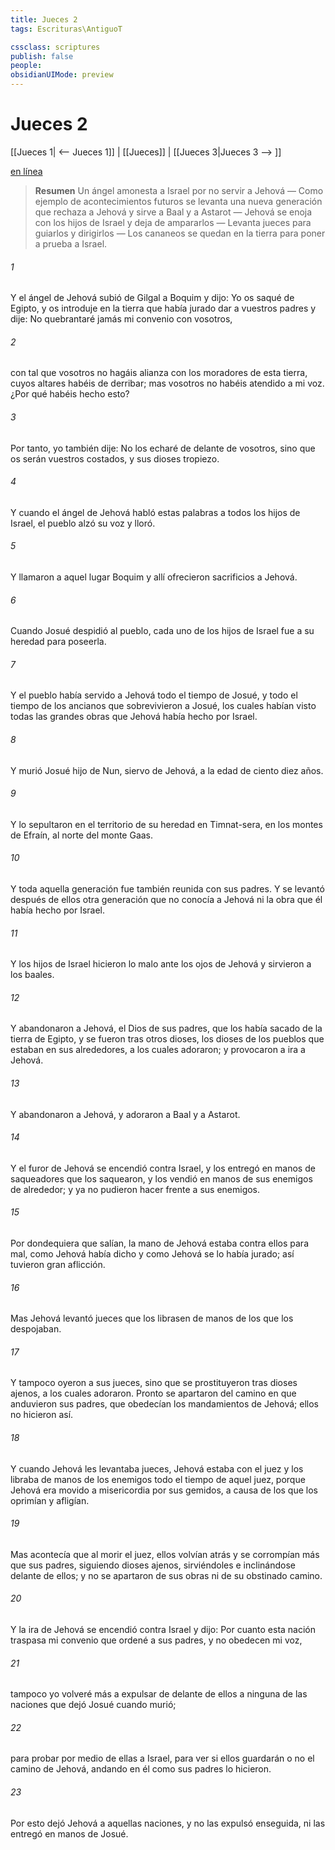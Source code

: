```yaml
---
title: Jueces 2
tags: Escrituras\AntiguoT

cssclass: scriptures
publish: false
people:
obsidianUIMode: preview
---
```


# Jueces 2
[[Jueces 1| <-- Jueces 1]] | [[Jueces]] | [[Jueces 3|Jueces 3 --> ]]

[en línea](https://churchofjesuschrist.org/study/scriptures/ot/judg/2?lang=spa)

> __Resumen__
Un ángel amonesta a Israel por no servir a Jehová — Como ejemplo de acontecimientos futuros se levanta una nueva generación que rechaza a Jehová y sirve a Baal y a Astarot — Jehová se enoja con los hijos de Israel y deja de ampararlos — Levanta jueces para guiarlos y dirigirlos — Los cananeos se quedan en la tierra para poner a prueba a Israel.

###### 1 
Y el ángel de Jehová subió de Gilgal a Boquim y dijo: Yo os saqué de Egipto, y os introduje en la tierra que había jurado dar a vuestros padres y dije: No quebrantaré jamás mi convenio con vosotros,

###### 2 
con tal que vosotros no hagáis alianza con los moradores de esta tierra, cuyos altares habéis de derribar; mas vosotros no habéis atendido a mi voz. ¿Por qué habéis hecho esto?

###### 3 
Por tanto, yo también dije: No los echaré de delante de vosotros, sino que os serán  vuestros costados, y sus dioses  tropiezo.

###### 4 
Y cuando el ángel de Jehová habló estas palabras a todos los hijos de Israel, el pueblo alzó su voz y lloró.

###### 5 
Y llamaron a aquel lugar Boquim y allí ofrecieron sacrificios a Jehová.

###### 6 
Cuando Josué despidió al pueblo, cada uno de los hijos de Israel fue a su heredad para poseerla.

###### 7 
Y el pueblo había servido a Jehová todo el tiempo de Josué, y todo el tiempo de los ancianos que sobrevivieron a Josué, los cuales habían visto todas las grandes obras que Jehová había hecho por Israel.

###### 8 
Y murió Josué hijo de Nun, siervo de Jehová, a la edad de ciento diez años.

###### 9 
Y lo sepultaron en el territorio de su heredad en Timnat-sera, en los montes de Efraín, al norte del monte Gaas.

###### 10 
Y toda aquella generación fue también reunida con sus padres. Y se levantó después de ellos otra generación que no conocía a Jehová ni la obra que él había hecho por Israel.

###### 11 
Y los hijos de Israel hicieron lo malo ante los ojos de Jehová y sirvieron a los baales.

###### 12 
Y abandonaron a Jehová, el Dios de sus padres, que los había sacado de la tierra de Egipto, y se fueron tras otros dioses, los dioses de los pueblos que estaban en sus alrededores, a los cuales adoraron; y provocaron a ira a Jehová.

###### 13 
Y abandonaron a Jehová, y adoraron a Baal y a Astarot.

###### 14 
Y el furor de Jehová se encendió contra Israel, y los entregó en manos de saqueadores que los saquearon, y los vendió en manos de sus enemigos de alrededor; y ya no pudieron hacer frente a sus enemigos.

###### 15 
Por dondequiera que salían, la mano de Jehová estaba contra ellos para mal, como Jehová había dicho y como Jehová se lo había jurado; así tuvieron gran aflicción.

###### 16 
Mas Jehová levantó jueces que los librasen de manos de los que los despojaban.

###### 17 
Y tampoco oyeron a sus jueces, sino que se prostituyeron tras dioses ajenos, a los cuales adoraron. Pronto se apartaron del camino en que anduvieron sus padres, que obedecían los mandamientos de Jehová; ellos no hicieron así.

###### 18 
Y cuando Jehová les levantaba jueces, Jehová estaba con el juez y los libraba de manos de los enemigos todo el tiempo de aquel juez, porque Jehová era movido a misericordia por sus gemidos, a causa de los que los oprimían y afligían.

###### 19 
Mas acontecía que al morir el juez, ellos volvían atrás y se corrompían más que sus padres, siguiendo dioses ajenos, sirviéndoles e inclinándose delante de ellos; y no se apartaron de sus obras ni de su obstinado camino.

###### 20 
Y la ira de Jehová se encendió contra Israel y dijo: Por cuanto esta nación traspasa mi convenio que ordené a sus padres, y no obedecen mi voz,

###### 21 
tampoco yo volveré más a expulsar de delante de ellos a ninguna de las naciones que dejó Josué cuando murió;

###### 22 
para probar por medio de ellas a Israel, para ver si ellos guardarán o no el camino de Jehová, andando en él como sus padres lo hicieron.

###### 23 
Por esto dejó Jehová a aquellas naciones, y no las expulsó enseguida, ni las entregó en manos de Josué.

